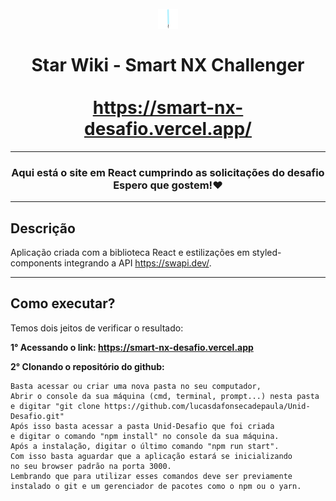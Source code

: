 <h1 align="center">
<br>
  <img alt="Make-up Logo" src="https://github.com/lucasdafonsecadepaula/Star-Wiki/blob/main/public/favicon-32x32.png" />
  <br>
  <br>
  Star Wiki - Smart NX Challenger
  <br>
  <br>
  <a href="https://smart-nx-desafio.vercel.app/">https://smart-nx-desafio.vercel.app/</a>
</h1>

---
<h3 align="center">Aqui está o site em React cumprindo as solicitações do desafio<br>Espero que gostem!❤</h3>

---

## Descrição


Aplicação criada com a biblioteca React e estilizações em styled-components integrando a API https://swapi.dev/.

---

## Como executar?

Temos dois jeitos de verificar o resultado:

**1° Acessando o link: https://smart-nx-desafio.vercel.app**


**2° Clonando o repositório do github:**

    Basta acessar ou criar uma nova pasta no seu computador,
    Abrir o console da sua máquina (cmd, terminal, prompt...) nesta pasta
    e digitar "git clone https://github.com/lucasdafonsecadepaula/Unid-Desafio.git"
    Após isso basta acessar a pasta Unid-Desafio que foi criada
    e digitar o comando "npm install" no console da sua máquina.
    Após a instalação, digitar o último comando "npm run start".
    Com isso basta aguardar que a aplicação estará se inicializando 
    no seu browser padrão na porta 3000.
    Lembrando que para utilizar esses comandos deve ser previamente instalado o git e um gerenciador de pacotes como o npm ou o yarn.
